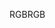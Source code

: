 <span data-ttu-id="6b064-101">RGB</span><span class="sxs-lookup"><span data-stu-id="6b064-101">RGB</span></span>